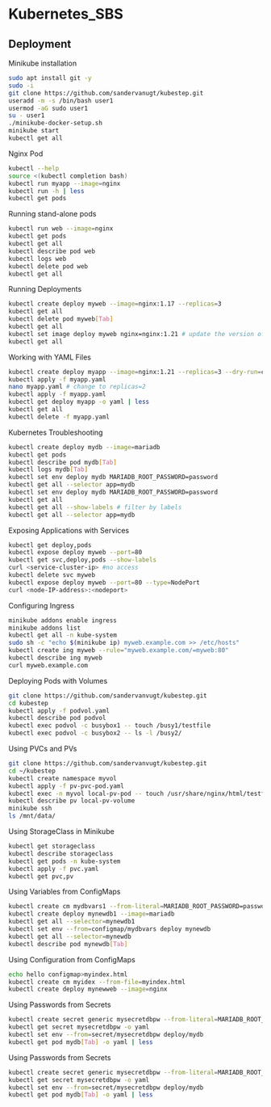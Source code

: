 # Kubernetes_SBS
## Deployment

Minikube installation
```bash
sudo apt install git -y
sudo -i
git clone https://github.com/sandervanugt/kubestep.git
useradd -m -s /bin/bash user1
usermod -aG sudo user1
su - user1
./minikube-docker-setup.sh
minikube start
kubectl get all
```
Nginx Pod
```bash
kubectl --help
source <(kubectl completion bash)
kubectl run myapp --image=nginx
kubectl run -h | less 
kubectl get pods
```
Running stand-alone pods
```bash
kubectl run web --image=nginx
kubectl get pods
kubectl get all
kubectl describe pod web
kubectl logs web
kubectl delete pod web
kubectl get all
```
Running Deployments
```bash
kubectl create deploy myweb --image=nginx:1.17 --replicas=3
kubectl get all
kubectl delete pod myweb[Tab]
kubectl get all
kubectl set image deploy myweb nginx=nginx:1.21 # update the version of NGINX
kubectl get all
```
Working with YAML Files
```bash
kubectl create deploy myapp --image=nginx:1.21 --replicas=3 --dry-run=client -o yaml>myapp.yaml
kubectl apply -f myapp.yaml
nano myapp.yaml # change to replicas=2
kubectl apply -f myapp.yaml
kubectl get deploy myapp -o yaml | less
kubectl get all
kubectl delete -f myapp.yaml
```
Kubernetes Troubleshooting
```bash
kubectl create deploy mydb --image=mariadb
kubectl get pods
kubectl describe pod mydb[Tab]
kubectl logs mydb[Tab]
kubectl set env deploy mydb MARIADB_ROOT_PASSWORD=password
kubectl get all --selector app=mydb
kubectl set env deploy mydb MARIADB_ROOT_PASSWORD=password
kubectl get all
kubectl get all --show-labels # filter by labels
kubectl get all --selector app=mydb
``` 
Exposing Applications with Services
```bash
kubectl get deploy,pods
kubectl expose deploy myweb --port=80
kubectl get svc,deploy,pods --show-labels
curl <service-cluster-ip> #no access
kubectl delete svc myweb
kubectl expose deploy myweb --port=80 --type=NodePort
curl <node-IP-address>:<nodeport>
```
Configuring Ingress
```bash
minikube addons enable ingress
minikube addons list
kubectl get all -n kube-system
sudo sh -c "echo $(minikube ip) myweb.example.com >> /etc/hosts"
kubectl create ing myweb --rule="myweb.example.com/=myweb:80"
kubectl describe ing myweb
curl myweb.example.com
```
Deploying Pods with Volumes
```bash
git clone https://github.com/sandervanvugt/kubestep.git
cd kubestep
kubectl apply -f podvol.yaml
kubectl describe pod podvol
kubectl exec podvol -c busybox1 -- touch /busy1/testfile
kubectl exec podvol -c busybox2 -- ls -l /busy2/
```
Using PVCs and PVs
```bash
git clone https://github.com/sandervanvugt/kubestep.git
cd ~/kubestep
kubectl create namespace myvol
kubectl apply -f pv-pvc-pod.yaml
kubectl exec -n myvol local-pv-pod -- touch /usr/share/nginx/html/testfile
kubectl describe pv local-pv-volume
minikube ssh
ls /mnt/data/
```
Using StorageClass in Minikube
```bash
kubectl get storageclass
kubectl describe storageclass
kubectl get pods -n kube-system
kubectl apply -f pvc.yaml
kubectl get pvc,pv
```
Using Variables from ConfigMaps
```bash
kubectl create cm mydbvars1 --from-literal=MARIADB_ROOT_PASSWORD=password
kubectl create deploy mynewdb1 --image=mariadb
kubectl get all --selector=mynewdb1
kubectl set env --from=configmap/mydbvars deploy mynewdb
kubectl get all --selector=mynewdb
kubectl describe pod mynewdb[Tab]
```
Using Configuration from ConfigMaps
```bash
echo hello configmap>myindex.html
kubectl create cm myidex --from-file=myindex.html
kubectl create deploy mynewweb --image=nginx
```
Using Passwords from Secrets
```bash
kubectl create secret generic mysecretdbpw --from-literal=MARIADB_ROOT_PASWORD=password
kubectl get secret mysecretdbpw -o yaml
kubectl set env --from=secret/mysecretdbpw deploy/mydb
kubectl get pod mydb[Tab] -o yaml | less
```
Using Passwords from Secrets
```bash
kubectl create secret generic mysecretdbpw --from-literal=MARIADB_ROOT_PASWORD=password
kubectl get secret mysecretdbpw -o yaml
kubectl set env --from=secret/mysecretdbpw deploy/mydb
kubectl get pod mydb[Tab] -o yaml | less
``` 
